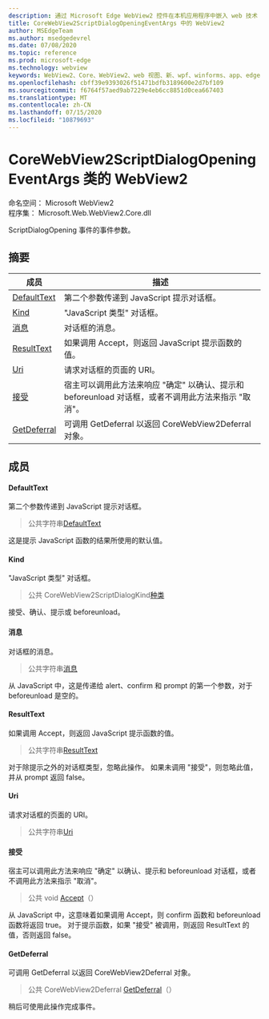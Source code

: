 ```yaml
---
description: 通过 Microsoft Edge WebView2 控件在本机应用程序中嵌入 web 技术（HTML、CSS 和 JavaScript）
title: CoreWebView2ScriptDialogOpeningEventArgs 中的 WebView2
author: MSEdgeTeam
ms.author: msedgedevrel
ms.date: 07/08/2020
ms.topic: reference
ms.prod: microsoft-edge
ms.technology: webview
keywords: WebView2、Core、WebView2、web 视图、新、wpf、winforms、app、edge、CoreWebView2、CoreWebView2Controller、浏览器控件、边缘 html、、浏览器控件、边缘 html、WebView2
ms.openlocfilehash: cbff39e9393026f51471bdfb3189600e2d7bf109
ms.sourcegitcommit: f6764f57aed9ab7229e4eb6cc8851d0cea667403
ms.translationtype: MT
ms.contentlocale: zh-CN
ms.lasthandoff: 07/15/2020
ms.locfileid: "10879693"
---
```

# CoreWebView2ScriptDialogOpeningEventArgs 类的 WebView2 

命名空间： Microsoft WebView2 \
程序集： Microsoft.Web.WebView2.Core.dll

ScriptDialogOpening 事件的事件参数。

## 摘要

 成员                        | 描述
--------------------------------|---------------------------------------------
[DefaultText](#defaulttext) | 第二个参数传递到 JavaScript 提示对话框。
[Kind](#kind) | "JavaScript 类型" 对话框。
[消息](#message) | 对话框的消息。
[ResultText](#resulttext) | 如果调用 Accept，则返回 JavaScript 提示函数的值。
[Uri](#uri) | 请求对话框的页面的 URI。
[接受](#accept) | 宿主可以调用此方法来响应 "确定" 以确认、提示和 beforeunload 对话框，或者不调用此方法来指示 "取消"。
[GetDeferral](#getdeferral) | 可调用 GetDeferral 以返回 CoreWebView2Deferral 对象。

## 成员

#### DefaultText 

第二个参数传递到 JavaScript 提示对话框。

> 公共字符串[DefaultText](#defaulttext)

这是提示 JavaScript 函数的结果所使用的默认值。

#### Kind 

"JavaScript 类型" 对话框。

> 公共 CoreWebView2ScriptDialogKind[种类](#kind)

接受、确认、提示或 beforeunload。

#### 消息 

对话框的消息。

> 公共字符串[消息](#message)

从 JavaScript 中，这是传递给 alert、confirm 和 prompt 的第一个参数，对于 beforeunload 是空的。

#### ResultText 

如果调用 Accept，则返回 JavaScript 提示函数的值。

> 公共字符串[ResultText](#resulttext)

对于除提示之外的对话框类型，忽略此操作。 如果未调用 "接受"，则忽略此值，并从 prompt 返回 false。

#### Uri 

请求对话框的页面的 URI。

> 公共字符串[Uri](#uri)

#### 接受 

宿主可以调用此方法来响应 "确定" 以确认、提示和 beforeunload 对话框，或者不调用此方法来指示 "取消"。

> 公共 void [Accept](#accept)（）

从 JavaScript 中，这意味着如果调用 Accept，则 confirm 函数和 beforeunload 函数将返回 true。 对于提示函数，如果 "接受" 被调用，则返回 ResultText 的值，否则返回 false。

#### GetDeferral 

可调用 GetDeferral 以返回 CoreWebView2Deferral 对象。

> 公共 CoreWebView2Deferral [GetDeferral](#getdeferral)（）

稍后可使用此操作完成事件。

